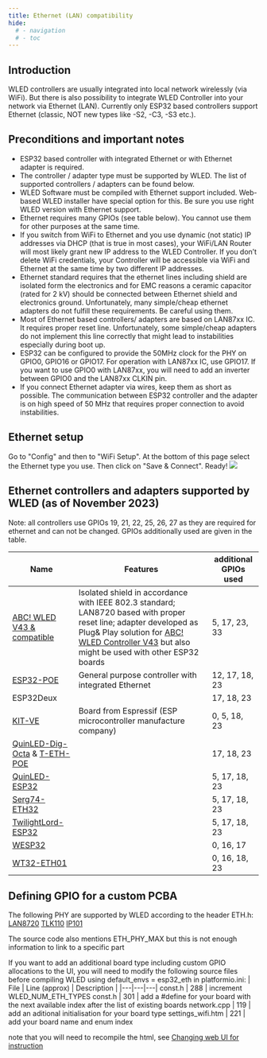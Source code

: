 ```yaml
---
title: Ethernet (LAN) compatibility
hide:
  # - navigation
  # - toc
---
```


## Introduction

WLED controllers are usually integrated into local network wirelessly (via WiFi). But there is also possibility to integrate WLED Controller into your network via Ethernet (LAN). Currently only ESP32 based controllers support Ethernet (classic, NOT new types like -S2, -C3, -S3 etc.).

## Preconditions and important notes
-	ESP32 based controller with integrated Ethernet or with Ethernet adapter is required.
-	The controller / adapter type must be supported by WLED. The list of supported controllers / adapters can be found below.
-	WLED Software must be compiled with Ethernet support included. Web-based WLED installer have special option for this. Be sure you use right WLED version with Ethernet support.
-	Ethernet requires many GPIOs (see table below). You cannot use them for other purposes at the same time.
-	If you switch from WiFi to Ethernet and you use dynamic (not static) IP addresses via DHCP (that is true in most cases), your WiFi/LAN Router will most likely grant new IP address to the WLED Controller. If you don’t delete WiFi credentials, your Controller will be accessible via WiFi and Ethernet at the same time by two different IP addresses.
-	Ethernet standard requires that the ethernet lines including shield are isolated form the electronics and for EMC reasons a ceramic capacitor (rated for 2 kV) should be connected between Ethernet shield and electronics ground. Unfortunately, many simple/cheap ethernet adapters do not fulfill these requirements. Be careful using them.
-	Most of Ethernet based controllers/ adapters are based on LAN87xx IC. It requires proper reset line. Unfortunately, some simple/cheap adapters do not implement this line correctly that might lead to instabilities especially during boot up.
-	ESP32 can be configured to provide the 50MHz clock for the PHY on GPIO0, GPIO16 or GPIO17. For operation with LAN87xx IC, use GPIO17. If you want to use GPIO0 with LAN87xx, you will need to add an inverter between GPIO0 and the LAN87xx CLKIN pin.
-	If you connect Ethernet adapter via wires, keep them as short as possible. The communication between ESP32 controller and the adapter is on high speed of 50 MHz that requires proper connection to avoid instabilities.

## Ethernet setup
Go to "Config" and then to "WiFi Setup". At the bottom of this page select the Ethernet type you use. Then click on "Save &  Connect". Ready!
![](../assets/images/content/wled_ethernet_settings.jpg)

## Ethernet controllers and adapters supported by WLED (as of November 2023)
Note: all controllers use GPIOs 19, 21, 22, 25, 26, 27 as they are required for ethernet and can not be changed. GPIOs additionally used are given in the table.

| Name | Features | additional GPIOs used |
|---|---|---|
[ABC! WLED V43 & compatible](https://shop.myhome-control.de/Ethernet-Adapter-fuer-WLED-Controller/HW10016) | Isolated shield in accordance with IEEE 802.3 standard; LAN8720 based with proper reset line; adapter developed as Plug& Play solution for [ABC! WLED Controller V43](https://shop.myhome-control.de/ABC-WLED-Controller-Board-5-24V/HW10015) but also might be used with other ESP32 boards | 5, 17, 23, 33
[ESP32-POE](https://github.com/OLIMEX/ESP32-POE/) | General purpose controller with integrated Ethernet | 12, 17, 18, 23
ESP32Deux |  | 17, 18, 23
[KIT-VE](https://docs.espressif.com/projects/esp-idf/en/latest/esp32/hw-reference/esp32/get-started-ethernet-kit.html) | Board from Espressif (ESP microcontroller manufacture company) | 0, 5, 18, 23
[QuinLED-Dig-Octa](https://quinled.info/quinled-dig-octa/) & [T-ETH-POE](https://www.lilygo.cc/products/t-internet-poe) |  | 17, 18, 23
[QuinLED-ESP32](https://quinled.info/quinled-esp32-ethernet/) |  | 5, 17, 18, 23
[Serg74-ETH32](https://github.com/srg74/ESP32_ethernet) |  | 5, 17, 18, 23
[TwilightLord-ESP32](https://www.hackster.io/news/twilightlord-s-esp32-dev-board-aims-to-improve-on-the-wemos-d1-mini-esp32-and-its-various-clones-3bf449c30d1e) |  | 5, 17, 18, 23
[WESP32](https://wesp32.com/) |  | 0, 16, 17
[WT32-ETH01](https://www.seeedstudio.com/Ethernet-module-based-on-ESP32-series-WT32-ETH01-p-4736.html) |  | 0, 16, 18, 23

## Defining GPIO for a custom PCBA

The following PHY are supported by WLED according to the header ETH.h:
[LAN8720](https://www.microchip.com/en-us/product/lan8720a)
[TLK110](https://www.ti.com/product/TLK110)
[IP101](https://www.lcsc.com/datasheet/lcsc_datasheet_2206021645_WIZNET-IP101GRI_C910373.pdf)

The source code also mentions ETH_PHY_MAX but this is not enough information to link to a specific part

If you want to add an additional board type including custom GPIO allocations to the UI, you will need to modify the following source files before compiling WLED using default_envs = esp32_eth in platformio.ini:
| File | Line (approx) | Description |
|---|---|---|
const.h | 288 | increment WLED_NUM_ETH_TYPES
const.h | 301 | add a #define for your board with the next available index after the list of existing boards
network.cpp | 119 | add an aditional initialisation for your board type
settings_wifi.htm | 221 | add your board name and enum index


note that you will need to recompile the html, see [Changing web UI for instruction](https://github.com/Aircoookie/WLED/wiki/Add-own-functionality/a30b2f3004c9aafc0639138afbff73b4efe4a766)
